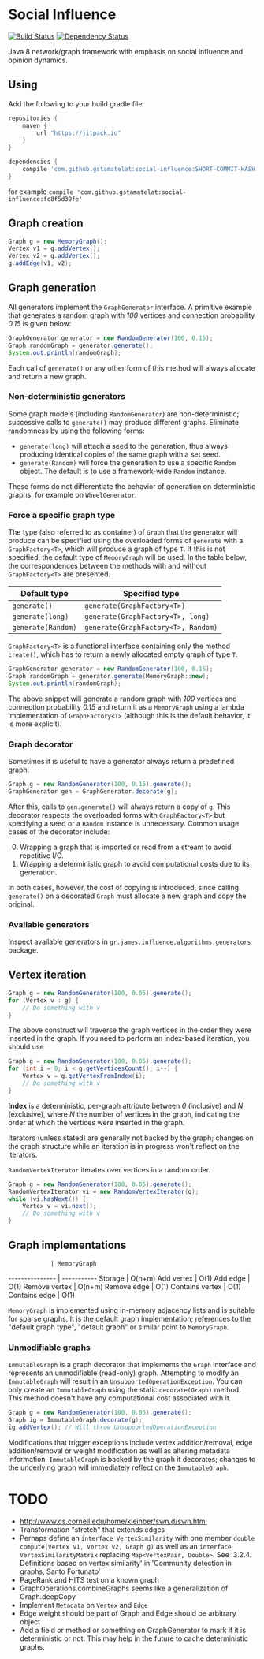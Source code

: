 # Social Influence

[![Build Status](https://travis-ci.org/gstamatelat/social-influence.svg?branch=master)](https://travis-ci.org/gstamatelat/social-influence) [![Dependency Status](https://www.versioneye.com/user/projects/55d2318a265ff6001c00001d/badge.svg?style=flat)](https://www.versioneye.com/user/projects/55d2318a265ff6001c00001d)

Java 8 network/graph framework with emphasis on social influence and opinion dynamics.

## Using

Add the following to your build.gradle file:

```gradle
repositories {
    maven {
        url "https://jitpack.io"
    }
}

dependencies {
    compile 'com.github.gstamatelat:social-influence:SHORT-COMMIT-HASH'
}
```

for example `compile 'com.github.gstamatelat:social-influence:fc8f5d39fe'`

## Graph creation

```java
Graph g = new MemoryGraph();
Vertex v1 = g.addVertex();
Vertex v2 = g.addVertex();
g.addEdge(v1, v2);
```

## Graph generation

All generators implement the `GraphGenerator` interface. A primitive example that generates a random graph with *100* vertices and connection probability *0.15* is given below:

```java
GraphGenerator generator = new RandomGenerator(100, 0.15);
Graph randomGraph = generator.generate();
System.out.println(randomGraph);
```

Each call of `generate()` or any other form of this method will always allocate and return a new graph.

### Non-deterministic generators

Some graph models (including `RandomGenerator`) are non-deterministic; successive calls to `generate()` may produce different graphs. Eliminate randomness by using the following forms:

- `generate(long)` will attach a seed to the generation, thus always producing identical copies of the same graph with a set seed.
- `generate(Random)` will force the generation to use a specific `Random` object. The default is to use a framework-wide `Random` instance.

These forms do not differentiate the behavior of generation on deterministic graphs, for example on `WheelGenerator`.

### Force a specific graph type

The type (also referred to as container) of `Graph` that the generator will produce can be specified using the overloaded forms of `generate` with a `GraphFactory<T>`, which will produce a graph of type `T`. If this is not specified, the default type of `MemoryGraph` will be used. In the table below, the correspondences between the methods with and without `GraphFactory<T>` are presented.

Default type       | Specified type
------------------ | --------------
`generate()`       | `generate(GraphFactory<T>)`
`generate(long)`   | `generate(GraphFactory<T>, long)`
`generate(Random)` | `generate(GraphFactory<T>, Random)`

`GraphFactory<T>` is a functional interface containing only the method `create()`, which has to return a newly allocated empty graph of type `T`.

```java
GraphGenerator generator = new RandomGenerator(100, 0.15);
Graph randomGraph = generator.generate(MemoryGraph::new);
System.out.println(randomGraph);
```

The above snippet will generate a random graph with *100* vertices and connection probability *0.15* and return it as a `MemoryGraph` using a lambda implementation of `GraphFactory<T>` (although this is the default behavior, it is more explicit).

### Graph decorator

Sometimes it is useful to have a generator always return a predefined graph.

```java
Graph g = new RandomGenerator(100, 0.15).generate();
GraphGenerator gen = GraphGenerator.decorate(g);
```

After this, calls to `gen.generate()` will always return a copy of `g`. This decorator respects the overloaded forms with `GraphFactory<T>` but specifying a seed or a `Random` instance is unnecessary. Common usage cases of the decorator include:

0. Wrapping a graph that is imported or read from a stream to avoid repetitive I/O.
0. Wrapping a deterministic graph to avoid computational costs due to its generation.

In both cases, however, the cost of copying is introduced, since calling `generate()` on a decorated `Graph` must allocate a new graph and copy the original.

### Available generators

Inspect available generators in `gr.james.influence.algorithms.generators` package.

## Vertex iteration

```java
Graph g = new RandomGenerator(100, 0.05).generate();
for (Vertex v : g) {
    // Do something with v
}
```

The above construct will traverse the graph vertices in the order they were inserted in the graph. If you need to perform an index-based iteration, you should use

```java
Graph g = new RandomGenerator(100, 0.05).generate();
for (int i = 0; i < g.getVerticesCount(); i++) {
    Vertex v = g.getVertexFromIndex(i);
    // Do something with v
}
```

**Index** is a deterministic, per-graph attribute between *0* (inclusive) and *N* (exclusive), where *N* the number of vertices in the graph, indicating the order at which the vertices were inserted in the graph.

Iterators (unless stated) are generally not backed by the graph; changes on the graph structure while an iteration is in progress won't reflect on the iterators.

`RandomVertexIterator` iterates over vertices in a random order.

```java
Graph g = new RandomGenerator(100, 0.05).generate();
RandomVertexIterator vi = new RandomVertexIterator(g);
while (vi.hasNext()) {
    Vertex v = vi.next();
    // Do something with v
}
```

## Graph implementations

                | MemoryGraph
--------------- | -----------
Storage         | O(n+m)
Add vertex      | O(1)
Add edge        | O(1)
Remove vertex   | O(n+m)
Remove edge     | O(1)
Contains vertex | O(1)
Contains edge   | O(1)

`MemoryGraph` is implemented using in-memory adjacency lists and is suitable for sparse graphs. It is the default graph implementation; references to the "default graph type", "default graph" or similar point to `MemoryGraph`.

### Unmodifiable graphs

`ImmutableGraph` is a graph decorator that implements the `Graph` interface and represents an unmodifiable (read-only) graph. Attempting to modify an `ImmutableGraph` will result in an `UnsupportedOperationException`. You can only create an `ImmutableGraph` using the static `decorate(Graph)` method. This method doesn't have any computational cost associated with it.

```java
Graph g = new RandomGenerator(100, 0.05).generate();
Graph ig = ImmutableGraph.decorate(g);
ig.addVertex(); // Will throw UnsupportedOperationException
```

Modifications that trigger exceptions include vertex addition/removal, edge addition/removal or weight modification as well as altering metadata information. `ImmutableGraph` is backed by the graph it decorates; changes to the underlying graph will immediately reflect on the `ImmutableGraph`.

# TODO

- http://www.cs.cornell.edu/home/kleinber/swn.d/swn.html
- Transformation "stretch" that extends edges
- Perhaps define an `interface VertexSimilarity` with one member `double compute(Vertex v1, Vertex v2, Graph g)` as well as an `interface VertexSimilarityMatrix` replacing `Map<VertexPair, Double>`. See '3.2.4. Definitions based on vertex similarity' in 'Community detection in graphs, Santo Fortunato'
- PageRank and HITS test on a known graph
- GraphOperations.combineGraphs seems like a generalization of Graph.deepCopy
- Implement `Metadata` on `Vertex` and `Edge`
- Edge weight should be part of Graph and Edge should be arbitrary object
- Add a field or method or something on GraphGenerator to mark if it is deterministic or not. This may help in the future to cache deterministic graphs.
